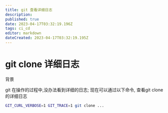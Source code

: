 ```yaml
---
title: git 查看详细日志
description: 
published: true
date: 2023-04-17T03:32:19.196Z
tags: ci_cd
editor: markdown
dateCreated: 2023-04-17T03:32:19.195Z
---
```


# git clone 详细日志

背景

git 在操作的过程中,没办法看到详细的日志; 现在可以通过以下命令, 查看git clone 的详细日志

```bash
GIT_CURL_VERBOSE=1 GIT_TRACE=1 git clone ...

```


